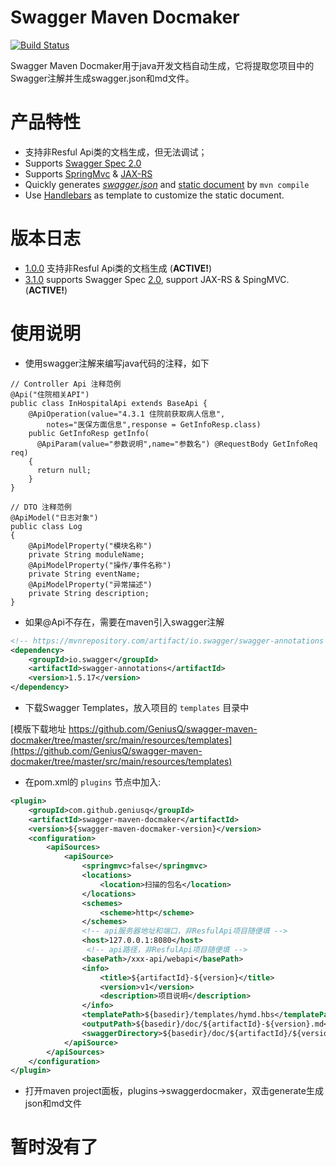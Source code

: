 # Swagger Maven Docmaker 
[![Build Status](https://travis-ci.org/GeniusQ/swagger-maven-docmaker.png)](https://travis-ci.org/GeniusQ/swagger-maven-docmaker)

Swagger Maven Docmaker用于java开发文档自动生成，它将提取您项目中的Swagger注解并生成swagger.json和md文件。


# 产品特性

* 支持非Resful Api类的文档生成，但无法调试；
* Supports [Swagger Spec 2.0](https://github.com/swagger-api/swagger-spec/blob/master/versions/2.0.md)
* Supports [SpringMvc](http://docs.spring.io/spring/docs/current/spring-framework-reference/html/mvc.html) & [JAX-RS](https://jax-rs-spec.java.net/)
* Quickly generates *[swagger.json](https://github.com/kongchen/swagger-maven-example/blob/master/generated/swagger-ui/swagger.json)* and [static document](http://htmlpreview.github.io/?https://raw.github.com/kongchen/swagger-maven-example/master/generated/document.html) by `mvn compile`
* Use [Handlebars](http://handlebarsjs.com/) as template to customize the static document.

# 版本日志
- [1.0.0](https://github.com/geniusq/swagger-maven-docmaker/) 支持非Resful Api类的文档生成 (**ACTIVE!**)
- [3.1.0](https://github.com/kongchen/swagger-maven-plugin/) supports Swagger Spec [2.0](https://github.com/swagger-api/swagger-spec/blob/master/versions/2.0.md), support JAX-RS & SpingMVC. (**ACTIVE!**)

# 使用说明

* 使用swagger注解来编写java代码的注释，如下

```
// Controller Api 注释范例
@Api("住院相关API")
public class InHospitalApi extends BaseApi {
    @ApiOperation(value="4.3.1 住院前获取病人信息", 
        notes="医保方面信息",response = GetInfoResp.class)
    public GetInfoResp getInfo(
      @ApiParam(value="参数说明",name="参数名") @RequestBody GetInfoReq req)
    {
      return null;
    }
}

// DTO 注释范例
@ApiModel("日志对象")
public class Log
{
    @ApiModelProperty("模块名称")
    private String moduleName;
    @ApiModelProperty("操作/事件名称")
    private String eventName;
    @ApiModelProperty("异常描述")
    private String description;
}
```

* 如果@Api不存在，需要在maven引入swagger注解

```xml
<!-- https://mvnrepository.com/artifact/io.swagger/swagger-annotations -->
<dependency>
    <groupId>io.swagger</groupId>
    <artifactId>swagger-annotations</artifactId>
    <version>1.5.17</version>
</dependency>
```

* 下载Swagger Templates，放入项目的 `templates` 目录中

[模版下载地址 https://github.com/GeniusQ/swagger-maven-docmaker/tree/master/src/main/resources/templates](https://github.com/GeniusQ/swagger-maven-docmaker/tree/master/src/main/resources/templates)

* 在pom.xml的 `plugins` 节点中加入: 

```xml
<plugin>
    <groupId>com.github.geniusq</groupId>
    <artifactId>swagger-maven-docmaker</artifactId>
    <version>${swagger-maven-docmaker-version}</version>
    <configuration>
        <apiSources>
            <apiSource>
                <springmvc>false</springmvc>
                <locations>
                    <location>扫描的包名</location>
                </locations>
                <schemes>
                    <scheme>http</scheme>
                </schemes>
                <!-- api服务器地址和端口，非ResfulApi项目随便填 -->
                <host>127.0.0.1:8080</host>
                 <!-- api路径，非ResfulApi项目随便填 -->
                <basePath>/xxx-api/webapi</basePath>
                <info>
                    <title>${artifactId}-${version}</title>
                    <version>v1</version>
                    <description>项目说明</description>
                </info>
                <templatePath>${basedir}/templates/hymd.hbs</templatePath>
                <outputPath>${basedir}/doc/${artifactId}-${version}.md</outputPath>
                <swaggerDirectory>${basedir}/doc/${artifactId}/${version}/</swaggerDirectory>
            </apiSource>
        </apiSources>
    </configuration>
</plugin>
```

* 打开maven project面板，plugins->swaggerdocmaker，双击generate生成json和md文件

# 暂时没有了
